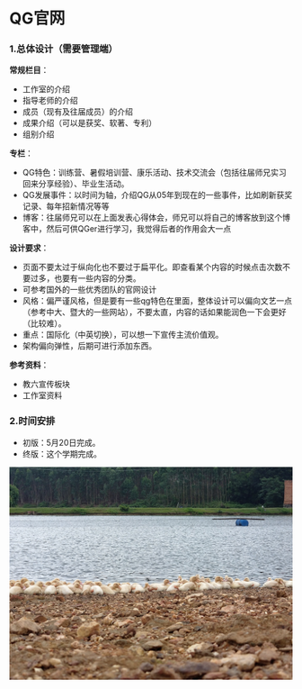 # QG官网

### 1.总体设计（需要管理端）

**常规栏目**：

- 工作室的介绍
- 指导老师的介绍
- 成员（现有及往届成员）的介绍
- 成果介绍（可以是获奖、软著、专利）
- 组别介绍

**专栏**：

- QG特色：训练营、暑假培训营、康乐活动、技术交流会（包括往届师兄实习回来分享经验）、毕业生活动。
- QG发展事件：以时间为轴，介绍QG从05年到现在的一些事件，比如刷新获奖记录、每年招新情况等等
- 博客：往届师兄可以在上面发表心得体会，师兄可以将自己的博客放到这个博客中，然后可供QGer进行学习，我觉得后者的作用会大一点

**设计要求**：

- 页面不要太过于纵向化也不要过于扁平化。即查看某个内容的时候点击次数不要过多，也要有一些内容的分类。
- 可参考国外的一些优秀团队的官网设计
- 风格：偏严谨风格，但是要有一些qg特色在里面，整体设计可以偏向文艺一点（参考中大、暨大的一些网站），不要太直，内容的话如果能润色一下会更好（比较难）。
- 重点：国际化（中英切换），可以想一下宣传主流价值观。
- 架构偏向弹性，后期可进行添加东西。

**参考资料**：

- 教六宣传板块
- 工作室资料

### 2.时间安排

- 初版：5月20日完成。
- 终版：这个学期完成。

![1](../images/1.jpg)